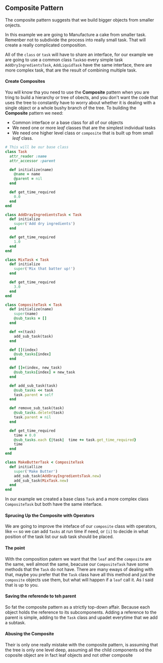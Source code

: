 ## Composite Pattern

The composite pattern suggests that we build bigger objects from smaller onjects.

In this example we are going to Manufacture a cake from smaller task. Remenber not to subdivide the process into really small task. That will create a really complicated composition.

All of the `class` or `task` will have to share an interface,
for our example we are going to use a common class `Task`so every simple task `AddDryIngredientsTask`, `AddLiquidTask` have the same interface, there are more complex task, that are the result of combining multiple task.

#### Create Composites

You will know tha you need to use the **Composite** pattern when you are tring to build a hierarchy or tree of obects, and you don't want the code that uses the tree to constantly have to worry about whether it is dealing with a single object or a whole bushy branch of the tree.
To building the **Composite** pattern we need:
* Common interface or a base class for all of our objects
* We need one or more *leaf* classes that are the simplest individual tasks
* We need one higher level class or `composite` that is built up from small *leaf* class.

```ruby
# This will be our base class
class Task
  attr_reader :name
  attr_accessor :parent

  def initialize(name)
    @name = name
    @parent = nil
  end

  def get_time_required
    0.0
  end
end
```

```ruby
class AddDrayIngredientsTask < Task
  def initialize
    super('Add dry ingredients')
  end

  def get_time_required
    1.0
  end
end

class MixTask < Task
  def initialize
    super('Mix that batter up!')
  end

  def get_time_required
    3.0
  end
end
```

```ruby
class CompositeTask < Task
  def initialize(name)
    super(name)
    @sub_tasks = []
  end

  def <<(task)
    add_sub_task(task)
  end

  def [](index)
    @sub_tasks[index]
  end

  def []=(index, new_task)
    @sub_tasks[index] = new_task
  end

  def add_sub_task(task)
    @sub_tasks << task
    task.parent = self
  end

  def remove_sub_task(task)
    @sub_tasks.delete(task)
    task.parent = nil
  end

  def get_time_required
    time = 0.0
    @sub_tasks.each {|task|  time += task.get_time_required}
    time
  end
end
```

```ruby
class MakeButterTask < CompositeTask
  def initiallize
    super('Make Butter')
    add_sub_task(AddDrayIngredientsTask.new)
    add_sub_task(MixTask.new)
  end
end
```

In our example we created a base class `Task` and a more complex class `CompositeTask` but both have the same interface.

#### Sprucing Up the Composite with Operators

We are going to improve the inteface of our `composite` class with operators, like `<<` so we can add `Tasks` at run time if need, or `[i]` to decide in what position of the task list our sub task should be placed.

#### The point

With the composition patern we want that the `leaf` and the `composite` are the same, well almost the same, beacuse our `CompositeTask` have some methods that the `Task` do not have.
There are many eways of dealing with that, maybe you prefer that the `Task` class have all this method and just the `composite` objects use them, but what will happen if a `leaf` call it.
As I said that is up to you.

#### Saving the referende to teh parent
So fat the composite pattern as a strictly top-down affair. Because each object holds the reference to its subcomponents.
Adding a reference to the parent is simple, adding to the `Task` class and upadet everytime that we add a subtask.

#### Abusing the Composite

Their is only one really mistake with the composite pattern, is assuming that the tree is only one level deep, assuming all the child components od the coposite object are in fact leaf objects and not other composite
